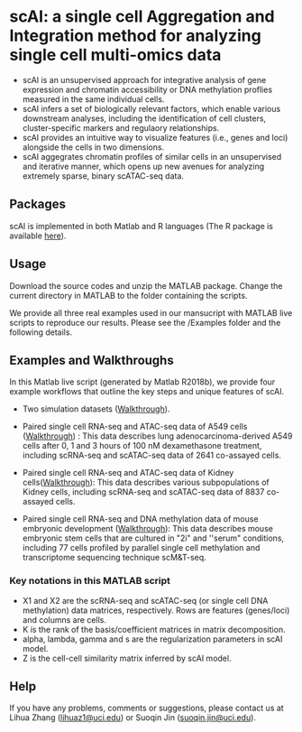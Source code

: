 # scAI: a single cell Aggregation and Integration method for analyzing single cell multi-omics data
- scAI is an unsupervised approach for integrative analysis of gene expression and chromatin accessibility or DNA methylation proflies measured in the same individual cells.
- scAI infers a set of biologically relevant factors, which enable various downstream analyses, including the identification of cell clusters, cluster-specific markers and regulaory relationships. 
- scAI provides an intuitive way to visualize features (i.e., genes and loci) alongside the cells in two dimensions.
- scAI aggegrates chromatin profiles of similar cells in an unsupervised and iterative manner, which opens up new avenues for analyzing extremely sparse, binary scATAC-seq data. 

## Packages
scAI is implemented in both Matlab and R languages (The R package is available [here](https://github.com/sqjin/scAI)). 

## Usage
Download the source codes and unzip the MATLAB package. Change the current directory in MATLAB to the folder containing the scripts. 

We provide all three real examples used in our mansucript with MATLAB live scripts to reproduce our results. Please see the /Examples folder and the following details. 

## Examples and Walkthroughs
In this Matlab live script (generated by Matlab R2018b), we provide four example workflows that outline the key steps and unique features of scAI.

- Two simulation datasets ([Walkthrough](https://github.com/amsszlh/scAI/blob/master/Examples/scAI_paired_simulation_datasets.pdf)).

- Paired single cell RNA-seq and ATAC-seq data of A549 cells ([Walkthrough](https://github.com/amsszlh/scAI/blob/master/Examples/scAI_paired_scRNA_scATAC_A549.pdf)) : This data describes lung adenocarcinoma-derived A549 cells after 0, 1 and 3 hours of 100 nM dexamethasone treatment, including scRNA-seq and scATAC-seq data of 2641 co-assayed cells.

- Paired single cell RNA-seq and ATAC-seq data of Kidney cells([Walkthrough](https://github.com/amsszlh/scAI/blob/master/Examples/scAI_paired_scRNA_scATAC_Kidney.pdf)): This data describes various subpopulations of Kidney cells, including scRNA-seq and scATAC-seq data of 8837 co-assayed cells.

- Paired single cell RNA-seq and  DNA methylation data of mouse embryonic development ([Walkthrough](https://github.com/amsszlh/scAI/blob/master/Examples/scAI_paired_scRNA_scDNA_mESC.pdf)): This data describes mouse embryonic stem cells that are cultured in "2i" and ''serum" conditions, including 77 cells profiled by parallel single cell methylation and transcriptome sequencing technique scM&T-seq.

### Key notations in this MATLAB script
- X1 and X2 are the scRNA-seq and scATAC-seq (or single cell DNA methylation) data matrices, respectively. Rows are features (genes/loci) and columns are cells. 
- K is the rank of the basis/coefficient matrices in matrix decomposition.
- alpha, lambda, gamma and s are the regularization parameters in scAI model.  
- Z is the cell-cell similarity matrix inferred by scAI model.

## Help
If you have any problems, comments or suggestions, please contact us at Lihua Zhang (lihuaz1@uci.edu) or Suoqin Jin (suoqin.jin@uci.edu).
